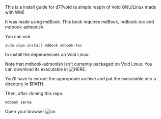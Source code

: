 This is a install guide for d77void (a simple respin of Void GNU/Linux made with WM)

It was made using mdBook.
This book requires mdBook, mdbook-toc and mdbook-admonish.

You can use

```
sudo xbps-install mdBook mdbook-toc
```
to install the dependencies on Void Linux. 


Note that mdbook-admonish isn't currently packaged on Void Linux. You can download its executable in ![HERE](https://github.com/tommilligan/mdbook-admonish/releases/latest).

You'll have to extract the appropriate archive and put the executable into a directory in $PATH.

Then, after cloning this repo.

```
mdbook serve
```

Open your browser ![on](http://localhost:3000/) 
